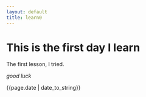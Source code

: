 ```yaml
---
layout: default
title: learn0
---
```

This is the first day I learn
=============================

The first lesson, I tried.

*good luck*

{{page.date | date_to_string}}
